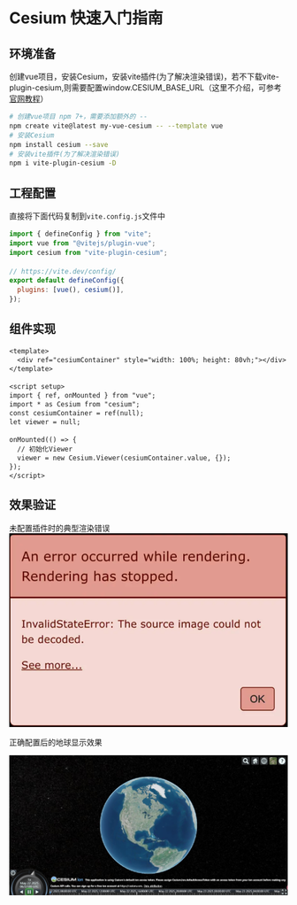 # Cesium 快速入门指南

## 环境准备
创建vue项目，安装Cesium，安装vite插件(为了解决渲染错误)，若不下载vite-plugin-cesium,则需要配置window.CESIUM_BASE_URL（这里不介绍，可参考[官网教程](https://cesium.com/learn/cesiumjs-learn/cesiumjs-quickstart/)）
```bash
# 创建vue项目 npm 7+，需要添加额外的 --
npm create vite@latest my-vue-cesium -- --template vue
# 安装Cesium
npm install cesium --save
# 安装vite插件(为了解决渲染错误)
npm i vite-plugin-cesium -D
```

## 工程配置
直接将下面代码复制到`vite.config.js`文件中
```js
import { defineConfig } from "vite";
import vue from "@vitejs/plugin-vue";
import cesium from "vite-plugin-cesium";

// https://vite.dev/config/
export default defineConfig({
  plugins: [vue(), cesium()],
});
```

## 组件实现
```vue
<template>
  <div ref="cesiumContainer" style="width: 100%; height: 80vh;"></div>
</template>

<script setup>
import { ref, onMounted } from "vue";
import * as Cesium from "cesium";
const cesiumContainer = ref(null);
let viewer = null;

onMounted(() => {
  // 初始化Viewer
  viewer = new Cesium.Viewer(cesiumContainer.value, {});
});
</script>
```

## 效果验证
未配置插件时的典型渲染错误
![error](../Aassets/Basics/renderError.png)

正确配置后的地球显示效果

![success](../Aassets/Basics/renderSuccess.png)
